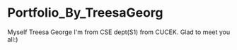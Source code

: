 # Portfolio_By_TreesaGeorg
Myself Treesa George
I'm from CSE dept(S1) from CUCEK.
Glad to meet you all:)
